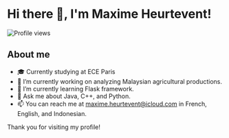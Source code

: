 # Hi there 👋, I'm Maxime Heurtevent!

![Profile views](https://komarev.com/ghpvc/?username=Maxime-Hrt&color=brightgreen)

## About me
- 🎓 Currently studying at ECE Paris
- 🔭 I’m currently working on analyzing Malaysian agricultural productions.
- 🌱 I’m currently learning Flask framework.
- 💬 Ask me about Java, C++, and Python.
- 📫 You can reach me at maxime.heurtevent@icloud.com in French, English, and Indonesian.

Thank you for visiting my profile!
